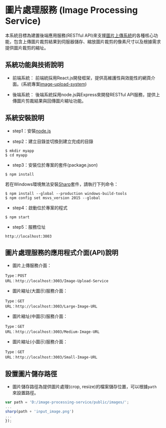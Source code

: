 # 圖片處理服務 (Image Processing Service)

本系統目標為建置後端應用服務(RESTful API)來支援[圖片上傳系統](https://github.com/jjhuang2017/image-upload-system)的各種核心功能，包含上傳圖片裁剪結果到伺服器儲存、縮放圖片裁剪的像素尺寸以及根據需求提供圖片裁剪的縮址。

## 系統功能與技術說明

* 前端系統：
前端統採用React.js開發框架，提供高維護性與效能性的網頁介面。(系統專案[image-upload-system](https://github.com/jjhuang2017/image-upload-system))

* 後端系統：
後端系統採用node.js與Express來開發RESTful API服務，提供上傳圖片剪裁結果與回傳圖片縮址功能。

## 系統安裝說明

* step1：安裝[node.js](https://nodejs.org/en/)

* step2：建立目錄並切換到建立完成的目錄
```shell
$ mkdir myapp
$ cd myapp
```
* step3：安裝位於專案的套件(package.json)
```shell
$ npm install
```
若在Windows環境無法安裝[Sharp](https://www.npmjs.com/package/sharp)套件，請執行下列命令：
```
$ npm install --global --production windows-build-tools
$ npm config set msvs_version 2015 --global
```

* step4：啟動位於專案的程式
```shell
$ npm start
```

* step5：服務位址
```
http://localhost:3003
```

## 圖片處理服務的應用程式介面(API)說明

* 圖片上傳服務介面：
```
Type：POST
URL：http://localhost:3003/Image-Upload-Service
```

* 圖片縮址(大圖示)服務介面：
```
Type：GET
URL：http://localhost:3003/Large-Image-URL
```

* 圖片縮址(中圖示)服務介面：
```
Type：GET
URL：http://localhost:3003/Medium-Image-URL
```

* 圖片縮址(小圖示)服務介面：
```
Type：GET
URL：http://localhost:3003/Small-Image-URL
```

## 設置圖片儲存路徑

* 圖片儲存路徑為提供圖片處理(crop, resize)的檔案儲存位置，可以根據`path`來設置路徑。
```js
var path = 'D:/image-processing-service/public/images/';
...
sharp(path + 'input_image.png')
...
});
```
